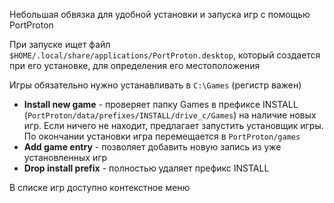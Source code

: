 Небольшая обвязка для удобной установки и запуска игр с помощью PortProton

При запуске ищет файл `$HOME/.local/share/applications/PortProton.desktop`, который создается при его установке, для определения его местоположения

Игры обязательно нужно устанавливать в `C:\Games` (регистр важен)

* **Install new game** - проверяет папку Games в префиксе INSTALL (`PortProton/data/prefixes/INSTALL/drive_c/Games`) на наличие новых игр. Если ничего не находит, предлагает запустить установщик игры. По окончании установки игра перемещается в `PortProton/games`
* **Add game entry** - позволяет добавить новую запись из уже установленных игр
* **Drop install prefix** - полностью удаляет префикс INSTALL

В списке игр доступно контекстное меню
